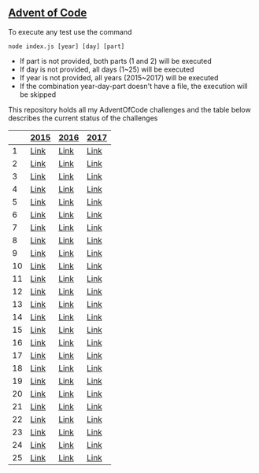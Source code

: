 [Advent of Code](http://adventofcode.com/)
---------------------------

To execute any test use the command
```
node index.js [year] [day] [part]
````

* If part is not provided, both parts (1 and 2) will be executed
* If day is not provided, all days (1~25) will be executed
* If year is not provided, all years (2015~2017) will be executed
* If the combination year-day-part doesn't have a file, the execution
will be skipped

This repository holds all my AdventOfCode challenges and the table
below describes the current status of the challenges

|  |[2015][year_2015]|[2016][year_2016]|[2017][year_2017]|
|---|---|---|---|
| 1  | [Link][2015_1]  | [Link][2016_1]  | [Link][2017_1]  |
| 2  | [Link][2015_2]  | [Link][2016_2]  | [Link][2017_2]  |
| 3  | [Link][2015_3]  | [Link][2016_3]  | [Link][2017_3]  |
| 4  | [Link][2015_4]  | [Link][2016_4]  | [Link][2017_4]  |
| 5  | [Link][2015_5]  | [Link][2016_5]  | [Link][2017_5]  |
| 6  | [Link][2015_6]  | [Link][2016_6]  | [Link][2017_6]  |
| 7  | [Link][2015_7]  | [Link][2016_7]  | [Link][2017_7]  |
| 8  | [Link][2015_8]  | [Link][2016_8]  | [Link][2017_8]  |
| 9  | [Link][2015_9]  | [Link][2016_9]  | [Link][2017_9]  |
| 10 | [Link][2015_10] | [Link][2016_10] | [Link][2017_10] |
| 11 | [Link][2015_11] | [Link][2016_11] | [Link][2017_11] |
| 12 | [Link][2015_12] | [Link][2016_12] | [Link][2017_12] |
| 13 | [Link][2015_13] | [Link][2016_13] | [Link][2017_13] |
| 14 | [Link][2015_14] | [Link][2016_14] | [Link][2017_14] |
| 15 | [Link][2015_15] | [Link][2016_15] | [Link][2017_15] |
| 16 | [Link][2015_16] | [Link][2016_16] | [Link][2017_16] |
| 17 | [Link][2015_17] | [Link][2016_17] | [Link][2017_17] |
| 18 | [Link][2015_18] | [Link][2016_18] | [Link][2017_18] |
| 19 | [Link][2015_19] | [Link][2016_19] | [Link][2017_19] |
| 20 | [Link][2015_20] | [Link][2016_20] | [Link][2017_20] |
| 21 | [Link][2015_21] | [Link][2016_21] | [Link][2017_21] |
| 22 | [Link][2015_22] | [Link][2016_22] | [Link][2017_22] |
| 23 | [Link][2015_23] | [Link][2016_23] | [Link][2017_23] |
| 24 | [Link][2015_24] | [Link][2016_24] | [Link][2017_24] |
| 25 | [Link][2015_25] | [Link][2016_25] | [Link][2017_25] |

[year_2015]: https://github.com/MatheusVellone/adventofcode/tree/master/2015
[year_2016]: https://github.com/MatheusVellone/adventofcode/tree/master/2016
[year_2017]: https://github.com/MatheusVellone/adventofcode/tree/master/2017

[2015_1]: https://github.com/MatheusVellone/adventofcode/tree/master/2015/1
[2015_2]: https://github.com/MatheusVellone/adventofcode/tree/master/2015/2
[2015_3]: https://github.com/MatheusVellone/adventofcode/tree/master/2015/3
[2015_4]: https://github.com/MatheusVellone/adventofcode/tree/master/2015/4
[2015_5]: https://github.com/MatheusVellone/adventofcode/tree/master/2015/5
[2015_6]: https://github.com/MatheusVellone/adventofcode/tree/master/2015/6
[2015_7]: https://github.com/MatheusVellone/adventofcode/tree/master/2015/7
[2015_8]: https://github.com/MatheusVellone/adventofcode/tree/master/2015/8
[2015_9]: https://github.com/MatheusVellone/adventofcode/tree/master/2015/9
[2015_10]: https://github.com/MatheusVellone/adventofcode/tree/master/2015/10
[2015_11]: https://github.com/MatheusVellone/adventofcode/tree/master/2015/11
[2015_12]: https://github.com/MatheusVellone/adventofcode/tree/master/2015/12
[2015_13]: https://github.com/MatheusVellone/adventofcode/tree/master/2015/13
[2015_14]: https://github.com/MatheusVellone/adventofcode/tree/master/2015/14
[2015_15]: https://github.com/MatheusVellone/adventofcode/tree/master/2015/15
[2015_16]: https://github.com/MatheusVellone/adventofcode/tree/master/2015/16
[2015_17]: https://github.com/MatheusVellone/adventofcode/tree/master/2015/17
[2015_18]: https://github.com/MatheusVellone/adventofcode/tree/master/2015/18
[2015_19]: https://github.com/MatheusVellone/adventofcode/tree/master/2015/19
[2015_20]: https://github.com/MatheusVellone/adventofcode/tree/master/2015/20
[2015_21]: https://github.com/MatheusVellone/adventofcode/tree/master/2015/21
[2015_22]: https://github.com/MatheusVellone/adventofcode/tree/master/2015/22
[2015_23]: https://github.com/MatheusVellone/adventofcode/tree/master/2015/23
[2015_24]: https://github.com/MatheusVellone/adventofcode/tree/master/2015/24
[2015_25]: https://github.com/MatheusVellone/adventofcode/tree/master/2015/25

[2016_1]: https://github.com/MatheusVellone/adventofcode/tree/master/2016/1
[2016_2]: https://github.com/MatheusVellone/adventofcode/tree/master/2016/2
[2016_3]: https://github.com/MatheusVellone/adventofcode/tree/master/2016/3
[2016_4]: https://github.com/MatheusVellone/adventofcode/tree/master/2016/4
[2016_5]: https://github.com/MatheusVellone/adventofcode/tree/master/2016/5
[2016_6]: https://github.com/MatheusVellone/adventofcode/tree/master/2016/6
[2016_7]: https://github.com/MatheusVellone/adventofcode/tree/master/2016/7
[2016_8]: https://github.com/MatheusVellone/adventofcode/tree/master/2016/8
[2016_9]: https://github.com/MatheusVellone/adventofcode/tree/master/2016/9
[2016_10]: https://github.com/MatheusVellone/adventofcode/tree/master/2016/10
[2016_11]: https://github.com/MatheusVellone/adventofcode/tree/master/2016/11
[2016_12]: https://github.com/MatheusVellone/adventofcode/tree/master/2016/12
[2016_13]: https://github.com/MatheusVellone/adventofcode/tree/master/2016/13
[2016_14]: https://github.com/MatheusVellone/adventofcode/tree/master/2016/14
[2016_15]: https://github.com/MatheusVellone/adventofcode/tree/master/2016/15
[2016_16]: https://github.com/MatheusVellone/adventofcode/tree/master/2016/16
[2016_17]: https://github.com/MatheusVellone/adventofcode/tree/master/2016/17
[2016_18]: https://github.com/MatheusVellone/adventofcode/tree/master/2016/18
[2016_19]: https://github.com/MatheusVellone/adventofcode/tree/master/2016/19
[2016_20]: https://github.com/MatheusVellone/adventofcode/tree/master/2016/20
[2016_21]: https://github.com/MatheusVellone/adventofcode/tree/master/2016/21
[2016_22]: https://github.com/MatheusVellone/adventofcode/tree/master/2016/22
[2016_23]: https://github.com/MatheusVellone/adventofcode/tree/master/2016/23
[2016_24]: https://github.com/MatheusVellone/adventofcode/tree/master/2016/24
[2016_25]: https://github.com/MatheusVellone/adventofcode/tree/master/2016/25

[2017_1]: https://github.com/MatheusVellone/adventofcode/tree/master/2017/1
[2017_2]: https://github.com/MatheusVellone/adventofcode/tree/master/2017/2
[2017_3]: https://github.com/MatheusVellone/adventofcode/tree/master/2017/3
[2017_4]: https://github.com/MatheusVellone/adventofcode/tree/master/2017/4
[2017_5]: https://github.com/MatheusVellone/adventofcode/tree/master/2017/5
[2017_6]: https://github.com/MatheusVellone/adventofcode/tree/master/2017/6
[2017_7]: https://github.com/MatheusVellone/adventofcode/tree/master/2017/7
[2017_8]: https://github.com/MatheusVellone/adventofcode/tree/master/2017/8
[2017_9]: https://github.com/MatheusVellone/adventofcode/tree/master/2017/9
[2017_10]: https://github.com/MatheusVellone/adventofcode/tree/master/2017/10
[2017_11]: https://github.com/MatheusVellone/adventofcode/tree/master/2017/11
[2017_12]: https://github.com/MatheusVellone/adventofcode/tree/master/2017/12
[2017_13]: https://github.com/MatheusVellone/adventofcode/tree/master/2017/13
[2017_14]: https://github.com/MatheusVellone/adventofcode/tree/master/2017/14
[2017_15]: https://github.com/MatheusVellone/adventofcode/tree/master/2017/15
[2017_16]: https://github.com/MatheusVellone/adventofcode/tree/master/2017/16
[2017_17]: https://github.com/MatheusVellone/adventofcode/tree/master/2017/17
[2017_18]: https://github.com/MatheusVellone/adventofcode/tree/master/2017/18
[2017_19]: https://github.com/MatheusVellone/adventofcode/tree/master/2017/19
[2017_20]: https://github.com/MatheusVellone/adventofcode/tree/master/2017/20
[2017_21]: https://github.com/MatheusVellone/adventofcode/tree/master/2017/21
[2017_22]: https://github.com/MatheusVellone/adventofcode/tree/master/2017/22
[2017_23]: https://github.com/MatheusVellone/adventofcode/tree/master/2017/23
[2017_24]: https://github.com/MatheusVellone/adventofcode/tree/master/2017/24
[2017_25]: https://github.com/MatheusVellone/adventofcode/tree/master/2017/25
